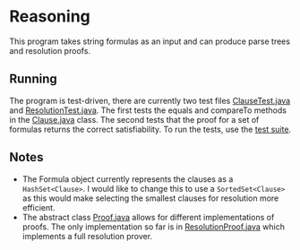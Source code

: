 # Reasoning
This program takes string formulas as an input and can produce parse trees and resolution proofs.
## Running
The program is test-driven, there are currently two test files [ClauseTest.java](https://github.com/georgehtaylor1/Reasoning/blob/master/src/ClauseTest.java) and [ResolutionTest.java](https://github.com/georgehtaylor1/Reasoning/blob/master/src/ResolutionTest.java). The first tests the equals and compareTo methods in the [Clause.java](https://github.com/georgehtaylor1/Reasoning/blob/master/src/Clause.java) class. The second tests that the proof for a set of formulas returns the correct satisfiability.
To run the tests, use the [test suite](https://github.com/georgehtaylor1/Reasoning/blob/master/src/AllTests.java).
## Notes
- The Formula object currently represents the clauses as a `HashSet<Clause>`. I would like to change this to use a `SortedSet<Clause>` as this would make selecting the smallest clauses for resolution more efficient.
- The abstract class [Proof.java](https://github.com/georgehtaylor1/Reasoning/blob/master/src/Proof.java) allows for different implementations of proofs. The only implementation so far is in [ResolutionProof.java](https://github.com/georgehtaylor1/Reasoning/blob/master/src/ResolutionProof.java) which implements a full resolution prover.
